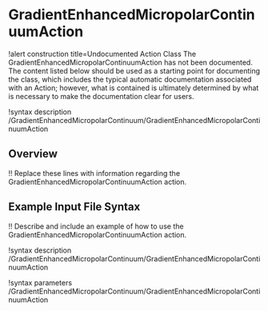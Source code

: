 # GradientEnhancedMicropolarContinuumAction

!alert construction title=Undocumented Action Class
The GradientEnhancedMicropolarContinuumAction has not been documented. The content listed below should be used as a starting point for
documenting the class, which includes the typical automatic documentation associated with an Action;
however, what is contained is ultimately determined by what is necessary to make the documentation
clear for users.

!syntax description /GradientEnhancedMicropolarContinuum/GradientEnhancedMicropolarContinuumAction

## Overview

!! Replace these lines with information regarding the GradientEnhancedMicropolarContinuumAction action.

## Example Input File Syntax

!! Describe and include an example of how to use the GradientEnhancedMicropolarContinuumAction action.

!syntax description /GradientEnhancedMicropolarContinuum/GradientEnhancedMicropolarContinuumAction

!syntax parameters /GradientEnhancedMicropolarContinuum/GradientEnhancedMicropolarContinuumAction
